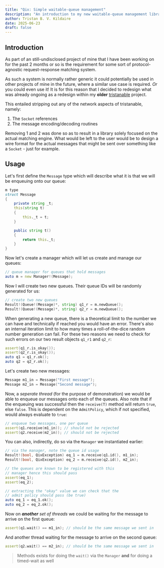 ```yaml
---
title: "Qix: Simple waitable-queue management"
description: "An introduction to my new waitable-queue management library called Qix"
author: Tristan B. V. Kildaire
date: 2025-06-23
draft: false
---
```


## Introduction

As part of an still-undisclosed project of mine that I have been working on for the
past 2 months or so is the requirement for some sort of protocol-agnostic request-response
matching system.

As such a system is normally rather generic it could potentially be used in other projects
of mine in the future, where a similar use case is required. _Or_ you could even use it! It
is for this reason that I decided to redesign what was already ongoing as a redesign within
my **older** [tristanable](../projects/tristanable/) project.

This entailed stripping out any of the network aspects of tristanable, namely:

1. The `Socket` references
2. The message encoding/decoding routines

Removing 1 and 2 was done so as to result in a library solely focused on the actual
matching engine. What would be left to the user would be to design a wire format for
the actual messages that might be sent over something like a `Socket` - just for example.

## Usage

Let's first define the `Message` type which will describe what it is
that we will be enqueuing onto our queue:

```d
m type
struct Message
{
	private string _t;
	this(string t)
	{
		this._t = t;
	}

	public string t()
	{
		return this._t;
	}
}
```

Now let's create a manager which will let us create and manage
our queues:

```d
// queue manager for queues that hold messages
auto m = new Manager!(Message);
```

Now I will create two new queues. Their queue IDs will be randomly
generated for us:

```d
// create two new queues
Result!(Queue!(Message)*, string) q1_r = m.newQueue();
Result!(Queue!(Message)*, string) q2_r = m.newQueue();
```

When generating a new queue, there is a theoretical limit to
the number we can have and technically if reached you would
have an error. There's also an internal iteration limit to
how many times a roll-of-the-dice random number generation
can fail. For these two reasons we need to check for such 
errors on our two result objects `q1_r1` and `q2_r`:

```d
assert(q1_r.is_okay());
assert(q2_r.is_okay());
auto q1 = q1_r.ok();
auto q2 = q2_r.ok();
```

Let's create two new messages:

```d
Message m1_in = Message("First message");
Message m2_in = Message("Second message");
```

Now, a _seperate thread_ (for the purpose of demonstration)
we would be able to enqueue our messages onto each of the
queues. Also note that if the enqueuing was successful
then the `receive(T)` method will return `true`, else
`false`. This is dependent on the `AdmitPolicy`, which
if not specified, would always evaluate to `true`:

```d
// enqueue two messages, one per queue
assert(q1.receive(m1_in)); // should not be rejected
assert(q2.receive(m2_in)); // should not be rejected
```

You can also, indirectly, do so via the `Manager` we
instantiated earlier:

```d
// via the manager, note the queue id usage
Result!(bool, QixException) eq_1 = m.receive(q1.id(), m1_in);
Result!(bool, QixException) eq_2 = m.receive(q2.id(), m2_in);

// the queues are known to be registered with this
// manager hence this should pass
assert(eq_1);
assert(eq_2);

// extracting the "okay" value we can check that the
// admit policy should pass (be true)
auto eq_1 = eq_1.ok();
auto eq_2 = eq_2.ok();
```

Now on _**another** set of threads_ we could be waiting
for the message to arrive on the first queue:

```d
assert(q1.wait() == m1_in); // should be the same message we sent in
```

And another thread waiting for the message to arrive
on the second queue:

```d
assert(q2.wait() == m2_in); // should be the same message we sent in
```

> Methods exists for doing the `wait()` via the `Manager` **and**
for doing a timed-wait as well